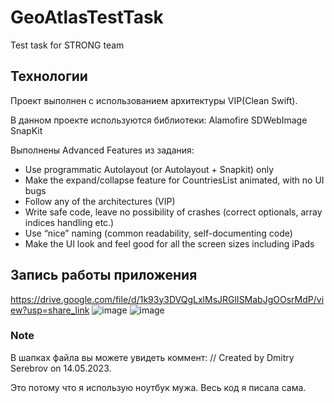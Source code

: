 # GeoAtlasTestTask
Test task for STRONG team

## Технологии
Проект выполнен с использованием архитектуры VIP(Clean Swift).

В данном проекте используются библиотеки:
Alamofire
SDWebImage
SnapKit

Выполнены Advanced Features из задания:
- Use programmatic Autolayout (or Autolayout + Snapkit) only
- Make the expand/collapse feature for CountriesList animated, with no UI bugs
- Follow any of the architectures (VIP)
- Write safe code, leave no possibility of crashes (correct optionals, array indices handling etc.)
- Use “nice” naming (common readability, self-documenting code)
- Make the UI look and feel good for all the screen sizes including iPads

## Запись работы приложения
https://drive.google.com/file/d/1k93y3DVQgLxlMsJRGlISMabJgOOsrMdP/view?usp=share_link
![image](https://github.com/leilatl/GeoAtlasTestTask/assets/46998891/840257e4-e689-4203-a796-aed075c6899c)
![image](https://github.com/leilatl/GeoAtlasTestTask/assets/46998891/7e3df8b3-13fa-4867-b3fb-d83885c9c2af)


### Note
В шапках файла вы можете увидеть коммент:
//  Created by Dmitry Serebrov on 14.05.2023.

Это потому что я использую ноутбук мужа. Весь код я писала сама.
